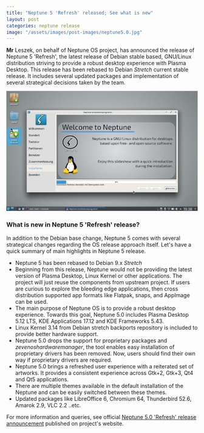```yaml
---
title: "Neptune 5 'Refresh' released; See what is new"
layout: post
categories: neptune release
image: "/assets/images/post-images/neptune5.0.jpg"
---
```


**Mr** Leszek, on behalf of Neptune OS project, has announced the release of Neptune 5 'Refresh', the latest release of Debian stable based, GNU/Linux distribution striving to provide a robust desktop experience with Plasma Desktop. This release has been rebased to Debian *Stretch* current stable release. It includes several updated packages and implementation of several strategical decisions taken by the team.

![A preview of Neptune 5 'Refresh'](/assets/images/post-images/neptune5.0.jpg)

### What is new in Neptune 5 'Refresh' release?
In addition to the Debian base change, Neptune 5 comes with several strategical changes regarding the OS release approach itself. Let's have a quick summary of main highlights in Neptune 5 release.
- Neptune 5 has been rebased to Debian 9.x *Stretch*
- Beginning from this release, Neptune would not be providing the latest version of Plasma Desktop, Linux Kernel or other applications. The project will just reuse the components from upstream project. If users are curious to explore the bleeding edge applications, then cross distribution supported app formats like Flatpak, snaps, and AppImage can be used.
- The main purpose of Neptune OS is to provide a robust desktop experience. Towards this goal, Neptune 5.0 includes Plasma Desktop 5.12 LTS, KDE Applications 17.12 and KDE Frameworks 5.43.
- Linux Kernel 3.14 from Debian stretch backports repository is included to provide better hardware support.
- Neptune 5.0 drops the support for proprietary packages and *zevenoshardwaremanager*, the tool enables easy installation of proprietary drivers has been removed. Now, users should find their own way if proprietary drivers are required.
- Neptune 5.0 brings a refreshed user experience with a reiterated set of artworks. It provides a consistent experience across Gtk+2, Gtk+3, Qt4 and Qt5 applications.
- There are multiple themes available in the default installation of the Neptune and can be easily switched between these themes.
- Updated packages like LibreOffice 6, Chromium 64, Thunderbird 52.6, Amarok 2.9, VLC 2.2 ..etc.

For more information and queries, see official [Neptune 5.0 'Refresh' release announcement](https://neptuneos.com/en/news-reader/neptune-5-release.html) published on project's website.